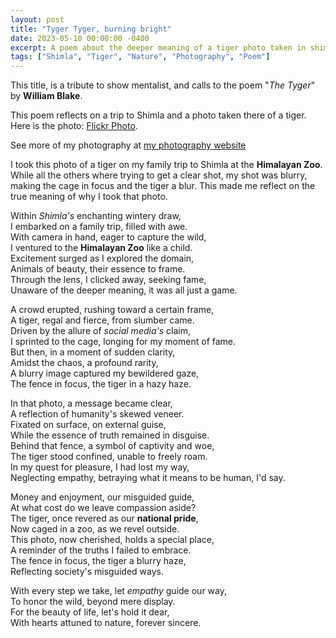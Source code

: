 ```yaml
---
layout: post
title: "Tyger Tyger, burning bright"
date: 2023-05-10 00:00:00 -0400
excerpt: A poem about the deeper meaning of a tiger photo taken in shimla.
tags: ["Shimla", "Tiger", "Nature", "Photography", "Poem"]
---
```

This title, is a tribute to show mentalist, and calls to the poem "*The Tyger*" by **William Blake**.

This poem reflects on a trip to Shimla and a photo taken there of a tiger. Here is the photo: [Flickr Photo](https://www.flickr.com/photos/202138159@N05/54285908195/in/album-72177720323394178).

See more of my photography at [my photography website](/photography/)

I took this photo of a tiger on my family trip to Shimla at the **Himalayan Zoo**. While all the others where trying to get a clear shot, my shot was blurry, making the cage in focus and the tiger a blur. This made me reflect on the true meaning of why I took that photo.

Within *Shimla's* enchanting wintery draw,  
I embarked on a family trip, filled with awe.  
With camera in hand, eager to capture the wild,  
I ventured to the **Himalayan Zoo** like a child.  
Excitement surged as I explored the domain,  
Animals of beauty, their essence to frame.  
Through the lens, I clicked away, seeking fame,  
Unaware of the deeper meaning, it was all just a game.  

A crowd erupted, rushing toward a certain frame,  
A tiger, regal and fierce, from slumber came.  
Driven by the allure of *social media's* claim,  
I sprinted to the cage, longing for my moment of fame.  
But then, in a moment of sudden clarity,  
Amidst the chaos, a profound rarity,  
A blurry image captured my bewildered gaze,  
The fence in focus, the tiger in a hazy haze.  

In that photo, a message became clear,  
A reflection of humanity's skewed veneer.  
Fixated on surface, on external guise,  
While the essence of truth remained in disguise.  
Behind that fence, a symbol of captivity and woe,  
The tiger stood confined, unable to freely roam.  
In my quest for pleasure, I had lost my way,  
Neglecting empathy, betraying what it means to be human, I'd say.  

Money and enjoyment, our misguided guide,  
At what cost do we leave compassion aside?  
The tiger, once revered as our **national pride**,  
Now caged in a zoo, as we revel outside.  
This photo, now cherished, holds a special place,  
A reminder of the truths I failed to embrace.  
The fence in focus, the tiger a blurry haze,  
Reflecting society's misguided ways.  

With every step we take, let *empathy* guide our way,  
To honor the wild, beyond mere display.  
For the beauty of life, let's hold it dear,  
With hearts attuned to nature, forever sincere.  
